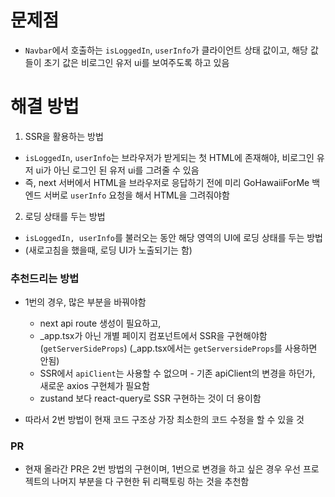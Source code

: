 # 문제점
- `Navbar`에서 호출하는 `isLoggedIn`, `userInfo`가 클라이언트 상태 값이고, 해당 값들이 초기 값은 비로그인 유저 ui를 보여주도록 하고 있음

# 해결 방법
1. SSR을 활용하는 방법
- `isLoggedIn`, `userInfo`는 브라우저가 받게되는 첫 HTML에 존재해야, 비로그인 유저 ui가 아닌 로그인 된 유저 ui를 그려줄 수 있음
- 즉, next 서버에서 HTML을 브라우저로 응답하기 전에 미리 GoHawaiiForMe 백엔드 서버로 `userInfo` 요청을 해서 HTML을 그려줘야함

2. 로딩 상태를 두는 방법
- `isLoggedIn, userInfo`를 불러오는 동안 해당 영역의 UI에 로딩 상태를 두는 방법
- (새로고침을 했을때, 로딩 UI가 노출되기는 함)

### 추천드리는 방법
- 1번의 경우, 많은 부분을 바꿔야함
  - next api route 생성이 필요하고,
  - _app.tsx가 아닌 개별 페이지 컴포넌트에서 SSR을 구현해야함 (`getServerSideProps`) (_app.tsx에서는 `getServersideProps`를 사용하면 안됨)
  - SSR에서 `apiClient`는 사용할 수 없으며 - 기존 apiClient의 변경을 하던가, 새로운 axios 구현체가 필요함
  - zustand 보다 react-query로 SSR 구현하는 것이 더 용이함

- 따라서 2번 방법이 현재 코드 구조상 가장 최소한의 코드 수정을 할 수 있을 것

### PR
- 현재 올라간 PR은 2번 방법의 구현이며, 1번으로 변경을 하고 싶은 경우 우선 프로젝트의 나머지 부분을 다 구현한 뒤 리팩토링 하는 것을 추천함